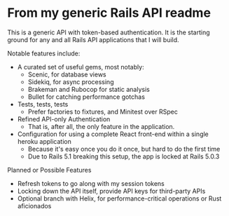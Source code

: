 # From my generic Rails API readme

This is a generic API with token-based authentication. It is the starting ground
for any and all Rails API applications that I will build.

Notable features include:
* A curated set of useful gems, most notably:
    * Scenic, for database views
    * Sidekiq, for async processing
    * Brakeman and Rubocop for static analysis
    * Bullet for catching performance gotchas
* Tests, tests, tests
    * Prefer factories to fixtures, and Minitest over RSpec
* Refined API-only Authentication
    * That is, after all, the only feature in the application.
* Configuration for using a complete React front-end within a single heroku application
    * Because it's easy once you do it once, but hard to do the first time
    * Due to Rails 5.1 breaking this setup, the app is locked at Rails 5.0.3

Planned or Possible Features
* Refresh tokens to go along with my session tokens
* Locking down the API itself, provide API keys for third-party APIs
* Optional branch with Helix, for performance-critical operations or Rust aficionados
